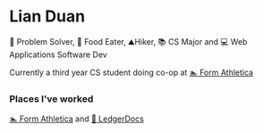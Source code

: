 # Lian Duan #
🧠 Problem Solver, 🍜 Food Eater, ⛰️Hiker, 📚 CS Major and 💻 Web Applications Software Dev

Currently a third year CS student doing co-op at [🏊 Form Athletica](https://www.formswim.com/)

### Places I've worked ###
 [🏊 Form Athletica](https://www.formswim.com/) and
 [📝 LedgerDocs](https://www.ledgerdocs.com/)